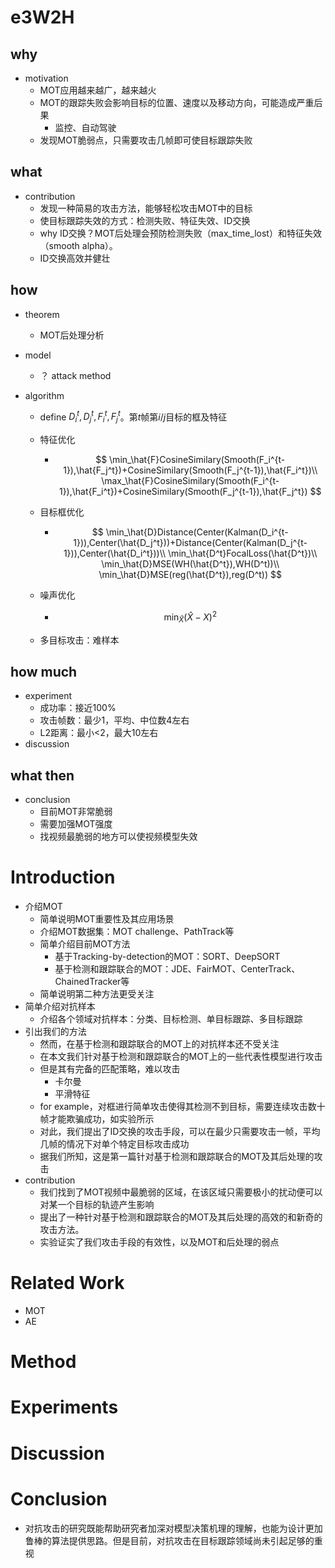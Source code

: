 #  e3W2H

## why

* motivation
  * MOT应用越来越广，越来越火
  * MOT的跟踪失败会影响目标的位置、速度以及移动方向，可能造成严重后果
    * 监控、自动驾驶
  * 发现MOT脆弱点，只需要攻击几帧即可使目标跟踪失败

## what

* contribution
  * 发现一种简易的攻击方法，能够轻松攻击MOT中的目标
  * 使目标跟踪失效的方式：检测失败、特征失效、ID交换
  * why ID交换？MOT后处理会预防检测失败（max_time_lost）和特征失效（smooth alpha）。
  * ID交换高效并健壮

## how

* theorem

  * MOT后处理分析

* model

  * ？ attack method

* algorithm

  * define $D_i^t,D_j^t,F_i^t,F_j^t$。第$t$帧第$i/j$目标的框及特征

  * 特征优化

    * $$
      \min_\hat{F}CosineSimilary(Smooth(F_i^{t-1}),\hat{F_j^t})+CosineSimilary(Smooth(F_j^{t-1}),\hat{F_i^t})\\
      \max_\hat{F}CosineSimilary(Smooth(F_i^{t-1}),\hat{F_i^t})+CosineSimilary(Smooth(F_j^{t-1}),\hat{F_j^t})
      $$

  * 目标框优化

    * $$
      \min_\hat{D}Distance(Center(Kalman(D_i^{t-1})),Center(\hat{D_j^t}))+Distance(Center(Kalman(D_j^{t-1})),Center(\hat{D_i^t}))\\
      \min_\hat{D^t}FocalLoss(\hat{D^t})\\
      \min_\hat{D}MSE(WH(\hat{D^t}),WH(D^t))\\
      \min_\hat{D}MSE(reg(\hat{D^t}),reg(D^t))
      $$
  
  * 噪声优化
  
    * $$
      \min_\hat{X}(\hat{X}-X)^2
      $$
  
  * 多目标攻击：难样本

## how much

* experiment
  * 成功率：接近100%
  * 攻击帧数：最少1，平均、中位数4左右
  * L2距离：最小<2，最大10左右
* discussion

## what then

* conclusion
  * 目前MOT非常脆弱
  * 需要加强MOT强度
  * 找视频最脆弱的地方可以使视频模型失效

# Introduction

* 介绍MOT
  * 简单说明MOT重要性及其应用场景
  * 介绍MOT数据集：MOT challenge、PathTrack等
  * 简单介绍目前MOT方法
    * 基于Tracking-by-detection的MOT：SORT、DeepSORT
    * 基于检测和跟踪联合的MOT：JDE、FairMOT、CenterTrack、ChainedTracker等
  * 简单说明第二种方法更受关注
* 简单介绍对抗样本
  * 介绍各个领域对抗样本：分类、目标检测、单目标跟踪、多目标跟踪
* 引出我们的方法
  * 然而，在基于检测和跟踪联合的MOT上的对抗样本还不受关注
  * 在本文我们针对基于检测和跟踪联合的MOT上的一些代表性模型进行攻击
  * 但是其有完备的匹配策略，难以攻击
    * 卡尔曼
    * 平滑特征
  * for example，对框进行简单攻击使得其检测不到目标，需要连续攻击数十帧才能欺骗成功，如实验所示
  * 对此，我们提出了ID交换的攻击手段，可以在最少只需要攻击一帧，平均几帧的情况下对单个特定目标攻击成功
  * 据我们所知，这是第一篇针对基于检测和跟踪联合的MOT及其后处理的攻击
* contribution
  * 我们找到了MOT视频中最脆弱的区域，在该区域只需要极小的扰动便可以对某一个目标的轨迹产生影响
  * 提出了一种针对基于检测和跟踪联合的MOT及其后处理的高效的和新奇的攻击方法。
  * 实验证实了我们攻击手段的有效性，以及MOT和后处理的弱点


# Related Work

* MOT
* AE

# Method



# Experiments



# Discussion



# Conclusion





* 对抗攻击的研究既能帮助研究者加深对模型决策机理的理解，也能为设计更加鲁棒的算法提供思路。但是目前，对抗攻击在目标跟踪领域尚未引起足够的重视
